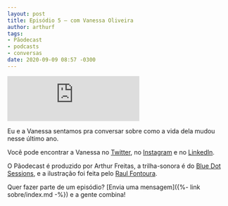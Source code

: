 ```yaml
---
layout: post
title: Episódio 5 – com Vanessa Oliveira
author: arthurf
tags:
- Pãodecast
- podcasts
- conversas
date: 2020-09-09 08:57 -0300
---
```


<iframe class="full-width" src="https://anchor.fm/paomortadela/embed/episodes/Vanessa-Oliveira-ej8l0r/a-a3572ou" height="102" frameborder="0" scrolling="no"></iframe>

Eu e a Vanessa sentamos pra conversar sobre como a vida dela mudou nesse último ano.

Você pode encontrar a Vanessa no [Twitter](https://twitter.com/vnsslvr), no [Instagram](https://www.instagram.com/vnsslvr) e no [LinkedIn](https://www.linkedin.com/in/vanessa-oliveira-97039a19b/).

O Pãodecast é produzido por Arthur Freitas, a trilha-sonora é do [Blue Dot Sessions](https://sessions.blue), e a ilustração foi feita pelo [Raul Fontoura](https://raulranma.itch.io/).

Quer fazer parte de um episódio? [Envia uma mensagem]({%- link sobre/index.md -%}) e a gente combina!
